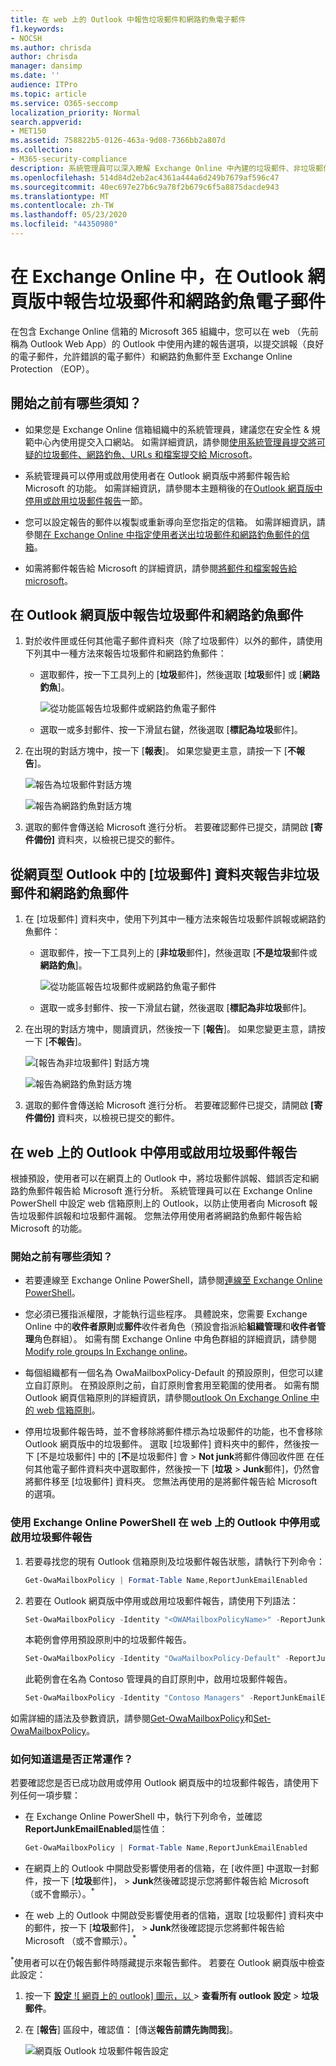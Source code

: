 ```yaml
---
title: 在 web 上的 Outlook 中報告垃圾郵件和網路釣魚電子郵件
f1.keywords:
- NOCSH
ms.author: chrisda
author: chrisda
manager: dansimp
ms.date: ''
audience: ITPro
ms.topic: article
ms.service: O365-seccomp
localization_priority: Normal
search.appverid:
- MET150
ms.assetid: 758822b5-0126-463a-9d08-7366bb2a807d
ms.collection:
- M365-security-compliance
description: 系統管理員可以深入瞭解 Exchange Online 中內建的垃圾郵件、非垃圾郵件和網路釣魚電子郵件報告選項，以及如何為使用者停用這些報告選項。
ms.openlocfilehash: 514d84d2eb2ac4361a444a6d249b7679af596c47
ms.sourcegitcommit: 40ec697e27b6c9a78f2b679c6f5a8875dacde943
ms.translationtype: MT
ms.contentlocale: zh-TW
ms.lasthandoff: 05/23/2020
ms.locfileid: "44350980"
---
```

# <a name="report-junk-and-phishing-email-in-outlook-on-the-web-in-exchange-online"></a>在 Exchange Online 中，在 Outlook 網頁版中報告垃圾郵件和網路釣魚電子郵件

在包含 Exchange Online 信箱的 Microsoft 365 組織中，您可以在 web （先前稱為 Outlook Web App）的 Outlook 中使用內建的報告選項，以提交誤報（良好的電子郵件，允許錯誤的電子郵件）和網路釣魚郵件至 Exchange Online Protection （EOP）。

## <a name="what-do-you-need-to-know-before-you-begin"></a>開始之前有哪些須知？

- 如果您是 Exchange Online 信箱組織中的系統管理員，建議您在安全性 & 規範中心內使用提交入口網站。 如需詳細資訊，請參閱[使用系統管理員提交將可疑的垃圾郵件、網路釣魚、URLs 和檔案提交給 Microsoft](admin-submission.md)。

- 系統管理員可以停用或啟用使用者在 Outlook 網頁版中將郵件報告給 Microsoft 的功能。 如需詳細資訊，請參閱本主題稍後的在[Outlook 網頁版中停用或啟用垃圾郵件報告](#disable-or-enable-junk-email-reporting-in-outlook-on-the-web)一節。

- 您可以設定報告的郵件以複製或重新導向至您指定的信箱。 如需詳細資訊，請參閱[在 Exchange Online 中指定使用者送出垃圾郵件和網路釣魚郵件的信箱](user-submission.md)。

- 如需將郵件報告給 Microsoft 的詳細資訊，請參閱[將郵件和檔案報告給 microsoft](report-junk-email-messages-to-microsoft.md)。

## <a name="report-spam-and-phishing-messages-in-outlook-on-the-web"></a>在 Outlook 網頁版中報告垃圾郵件和網路釣魚郵件

1. 對於收件匣或任何其他電子郵件資料夾（除了垃圾郵件）以外的郵件，請使用下列其中一種方法來報告垃圾郵件和網路釣魚郵件：

   - 選取郵件，按一下工具列上的 [**垃圾**郵件]，然後選取 [**垃圾**郵件] 或 [**網路釣魚**]。

     ![從功能區報告垃圾郵件或網路釣魚電子郵件](../../media/owa-report-junk.png)

   - 選取一或多封郵件、按一下滑鼠右鍵，然後選取 [**標記為垃圾**郵件]。

2. 在出現的對話方塊中，按一下 [**報表**]。 如果您變更主意，請按一下 [**不報告**]。

   ![報告為垃圾郵件對話方塊](../../media/owa-report-as-junk-dialog.png)

   ![報告為網路釣魚對話方塊](../../media/owa-report-as-phishing-dialog.png)

3. 選取的郵件會傳送給 Microsoft 進行分析。 若要確認郵件已提交，請開啟 **[寄件備份]** 資料夾，以檢視已提交的郵件。

## <a name="report-non-spam-and-phishing-messages-from-the-junk-email-folder-in-outlook-on-the-web"></a>從網頁型 Outlook 中的 [垃圾郵件] 資料夾報告非垃圾郵件和網路釣魚郵件

1. 在 [垃圾郵件] 資料夾中，使用下列其中一種方法來報告垃圾郵件誤報或網路釣魚郵件：

   - 選取郵件，按一下工具列上的 [**非垃圾**郵件]，然後選取 [**不是垃圾**郵件或**網路釣魚**]。

     ![從功能區報告垃圾郵件或網路釣魚電子郵件](../../media/owa-report-not-junk.png)

   - 選取一或多封郵件、按一下滑鼠右鍵，然後選取 [**標記為非垃圾**郵件]。

2. 在出現的對話方塊中，閱讀資訊，然後按一下 [**報告**]。 如果您變更主意，請按一下 [**不報告**]。

   ![[報告為非垃圾郵件] 對話方塊](../../media/owa-report-as-not-junk-dialog.png)

   ![報告為網路釣魚對話方塊](../../media/owa-report-as-phishing-dialog.png)

3. 選取的郵件會傳送給 Microsoft 進行分析。 若要確認郵件已提交，請開啟 **[寄件備份]** 資料夾，以檢視已提交的郵件。

## <a name="disable-or-enable-junk-email-reporting-in-outlook-on-the-web"></a>在 web 上的 Outlook 中停用或啟用垃圾郵件報告

根據預設，使用者可以在網頁上的 Outlook 中，將垃圾郵件誤報、錯誤否定和網路釣魚郵件報告給 Microsoft 進行分析。 系統管理員可以在 Exchange Online PowerShell 中設定 web 信箱原則上的 Outlook，以防止使用者向 Microsoft 報告垃圾郵件誤報和垃圾郵件漏報。 您無法停用使用者將網路釣魚郵件報告給 Microsoft 的功能。

### <a name="what-do-you-need-to-know-before-you-begin"></a>開始之前有哪些須知？

- 若要連線至 Exchange Online PowerShell，請參閱[連線至 Exchange Online PowerShell](https://docs.microsoft.com/powershell/exchange/exchange-online/connect-to-exchange-online-powershell/connect-to-exchange-online-powershell)。

- 您必須已獲指派權限，才能執行這些程序。 具體說來，您需要 Exchange Online 中的**收件者原則**或**郵件**收件者角色（預設會指派給**組織管理**和**收件者管理**角色群組）。 如需有關 Exchange Online 中角色群組的詳細資訊，請參閱[Modify role groups In Exchange online](https://docs.microsoft.com/Exchange/permissions-exo/role-groups#modify-role-groups)。

- 每個組織都有一個名為 OwaMailboxPolicy-Default 的預設原則，但您可以建立自訂原則。 在預設原則之前，自訂原則會套用至範圍的使用者。 如需有關 Outlook 網頁信箱原則的詳細資訊，請參閱[outlook On Exchange Online 中的 web 信箱原則](https://docs.microsoft.com/Exchange/clients-and-mobile-in-exchange-online/outlook-on-the-web/outlook-web-app-mailbox-policies)。

- 停用垃圾郵件報告時，並不會移除將郵件標示為垃圾郵件的功能，也不會移除 Outlook 網頁版中的垃圾郵件。 選取 [垃圾郵件] 資料夾中的郵件，然後按一下 [不是垃圾郵件] 中的 [**不**是垃圾郵件] 會 \> **Not junk**將郵件傳回收件匣 在任何其他電子郵件資料夾中選取郵件，然後按一下 [**垃圾** \> **Junk**郵件]，仍然會將郵件移至 [垃圾郵件] 資料夾。 您無法再使用的是將郵件報告給 Microsoft 的選項。

### <a name="use-exchange-online-powershell-to-disable-or-enable-junk-email-reporting-in-outlook-on-the-web"></a>使用 Exchange Online PowerShell 在 web 上的 Outlook 中停用或啟用垃圾郵件報告

1. 若要尋找您的現有 Outlook 信箱原則及垃圾郵件報告狀態，請執行下列命令：

   ```powershell
   Get-OwaMailboxPolicy | Format-Table Name,ReportJunkEmailEnabled
   ```

2. 若要在 Outlook 網頁版中停用或啟用垃圾郵件報告，請使用下列語法：

   ```powershell
   Set-OwaMailboxPolicy -Identity "<OWAMailboxPolicyName>" -ReportJunkEmailEnabled <$true | $false>
   ```

   本範例會停用預設原則中的垃圾郵件報告。

   ```powershell
   Set-OwaMailboxPolicy -Identity "OwaMailboxPolicy-Default" -ReportJunkEmailEnabled $false
   ```

   此範例會在名為 Contoso 管理員的自訂原則中，啟用垃圾郵件報告。

   ```powershell
   Set-OwaMailboxPolicy -Identity "Contoso Managers" -ReportJunkEmailEnabled $true
   ```

如需詳細的語法及參數資訊，請參閱[Get-OwaMailboxPolicy](https://docs.microsoft.com/powershell/module/exchange/get-owamailboxpolicy)和[Set-OwaMailboxPolicy](https://docs.microsoft.com/powershell/module/exchange/set-owamailboxpolicy)。

### <a name="how-do-you-know-this-worked"></a>如何知道這是否正常運作？

若要確認您是否已成功啟用或停用 Outlook 網頁版中的垃圾郵件報告，請使用下列任何一項步驟：

- 在 Exchange Online PowerShell 中，執行下列命令，並確認**ReportJunkEmailEnabled**屬性值：

  ```powershell
  Get-OwaMailboxPolicy | Format-Table Name,ReportJunkEmailEnabled
  ```

- 在網頁上的 Outlook 中開啟受影響使用者的信箱，在 [收件匣] 中選取一封郵件，按一下 [**垃圾**郵件]， \> **Junk**然後確認提示您將郵件報告給 Microsoft （或不會顯示）。<sup>\*</sup>

- 在 web 上的 Outlook 中開啟受影響使用者的信箱，選取 [垃圾郵件] 資料夾中的郵件，按一下 [**垃圾**郵件]， \> **Junk**然後確認提示您將郵件報告給 Microsoft （或不會顯示）。<sup>\*</sup>

<sup>\*</sup>使用者可以在仍報告郵件時隱藏提示來報告郵件。 若要在 Outlook 網頁版中檢查此設定：

1. 按一下 [**設定** ![ 網頁上的 outlook] 圖示，以 ](../../media/owa-settings-icon.png) \> **查看所有 outlook 設定** \> **垃圾郵件**。
2. 在 [**報告**] 區段中，確認值： [傳送**報告前請先詢問我**]。

   ![網頁版 Outlook 垃圾郵件報告設定](../../media/owa-junk-email-reporting-options.png)
